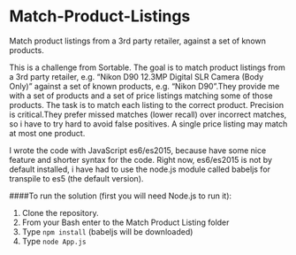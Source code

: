 # Match-Product-Listings
Match product listings from a 3rd party retailer, against a set of known products.

This is a challenge from Sortable. The goal is to match product listings from a 3rd party retailer, e.g. “Nikon D90 12.3MP Digital SLR Camera (Body Only)” against a set of known products, e.g. “Nikon D90”.They provide me with a set of products and a set of price listings matching some of those products. The task is to match each listing to the correct product. Precision is critical.They prefer missed matches (lower recall) over incorrect matches, so i have to try hard to avoid false positives. A single price listing may match at most one product.

I wrote the code with JavaScript es6/es2015, because have some nice feature and shorter syntax for the code. Right now, es6/es2015 is not by default installed, i have had to use the node.js module called babeljs  for transpile to es5 (the default version).

####To run the solution (first you will need Node.js to run it):

1) Clone the repository. </br>
2) From your Bash enter to the Match Product Listing folder </br>
3) Type ```npm install```  (babeljs will be downloaded) </br>
4) Type ```node App.js``` </br>
